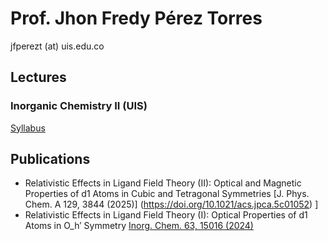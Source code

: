 # Prof. Jhon Fredy Pérez Torres
jfperezt (at) uis.edu.co 
## Lectures
### Inorganic Chemistry II (UIS)
[Syllabus](gbqtuis.github.io/syllabus-InorgChemII-24732.pdf)
## Publications
- Relativistic Effects in Ligand Field Theory (II): Optical and Magnetic Properties of d1 Atoms in Cubic and Tetragonal Symmetries [J. Phys. Chem. A 129, 3844 (2025)] (https://doi.org/10.1021/acs.jpca.5c01052)
]
- Relativistic Effects in Ligand Field Theory (I): Optical Properties of d1 Atoms in O_h′ Symmetry [Inorg. Chem. 63, 15016 (2024)](https://doi.org/10.1021/acs.inorgchem.4c01771)

